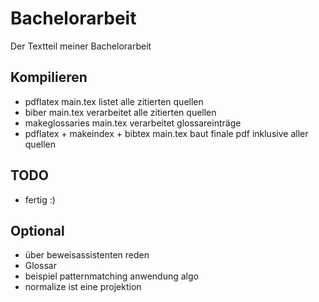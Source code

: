 # Bachelorarbeit

Der Textteil meiner Bachelorarbeit

## Kompilieren
- pdflatex main.tex listet alle zitierten quellen
- biber main.tex verarbeitet alle zitierten quellen
- makeglossaries main.tex verarbeitet glossareinträge
- pdflatex + makeindex + bibtex main.tex baut finale pdf inklusive aller quellen

## TODO
- fertig :)


## Optional
- über beweisassistenten reden
- Glossar
- beispiel patternmatching anwendung algo
- normalize ist eine projektion